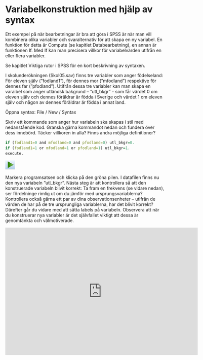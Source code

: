 # Variabelkonstruktion med hjälp av syntax

Ett exempel på när bearbetningar är bra att göra i SPSS är när man vill kombinera olika variabler och
svaralternativ för att skapa en ny variabel. En funktion för detta är Compute (se kapitlet Databearbetning), en annan är funktionen If. Med If kan man precisera villkor för variabelvärden utifrån en eller flera variabler.

Se kapitlet Viktiga rutor i SPSS för en kort beskrivning av syntaxen.

I skolunderökningen (Skol05.sav) finns tre variabler som anger födelseland: För eleven själv
(”fodland1”), för dennes mor (”mfodland”) respektive för dennes far (”pfodland”). Utifrån dessa tre
variabler kan man skapa en varaibel som anger utländsk bakgrund – ”utl_bkgr” - som får värdet 0 om
eleven själv och dennes föräldrar är födda i Sverige och värdet 1 om eleven själv och någon av dennes
föräldrar är födda i annat land.

Öppna syntax: File / New / Syntax

Skriv ett kommande som anger hur variabeln ska skapas i stil med nedanstående kod. Granska gärna kommandot nedan och fundera över dess innebörd. Täcker villkoren in alla? Finns andra möjliga definitioner?


```r
if (fodland1=0 and mfodland=0 and pfodland=0) utl_bkgr=0.
if (fodland1=1 or mfodland=1 or pfodland=1) utl_bkgr=1.
execute.
```

<img src="images/syntax5.png" class="cover"/><p>Markera programsatsen och klicka på den gröna pilen. I datafilen finns nu den nya variabeln ”utl_bkgr”. Nästa steg är att kontrollera så att den konstruerade
variabeln blivit korrekt: Ta fram en frekvens (se vidare nedan), ser fördelninge rimlig ut om du jämför
med ursprungsvariablerna? Kontrollera också gärna ett par av dina observationsenheter – utifrån de
värden de har på de tre ursprungliga variablerna, har det blivit korrekt? Därefter går du vidare med att
sätta labels på variabeln. Observera att när du konstruerar nya variabler är det självfallet viktigt att dessa är genomtänkta och välmotiverade.</p>

<center><iframe id="kaltura_player" src="https://api.kaltura.nordu.net/p/365/sp/36500/embedIframeJs/uiconf_id/23452190/partner_id/365?iframeembed=true&playerId=kaltura_player&entry_id=0_6ijes7do&flashvars[streamerType]=auto&amp;flashvars[localizationCode]=sv_SE&amp;flashvars[leadWithHTML5]=true&amp;flashvars[sideBarContainer.plugin]=true&amp;flashvars[sideBarContainer.position]=left&amp;flashvars[sideBarContainer.clickToClose]=true&amp;flashvars[chapters.plugin]=true&amp;flashvars[chapters.layout]=vertical&amp;flashvars[chapters.thumbnailRotator]=false&amp;flashvars[streamSelector.plugin]=true&amp;flashvars[EmbedPlayer.SpinnerTarget]=videoHolder&amp;flashvars[dualScreen.plugin]=true&amp;flashvars[hotspots.plugin]=1&amp;flashvars[Kaltura.addCrossoriginToIframe]=true&amp;&wid=0_abtlgq9o" width="608" height="402" allowfullscreen webkitallowfullscreen mozAllowFullScreen allow="autoplay *; fullscreen *; encrypted-media *" sandbox="allow-forms allow-same-origin allow-scripts allow-top-navigation allow-pointer-lock allow-popups allow-modals allow-orientation-lock allow-popups-to-escape-sandbox allow-presentation allow-top-navigation-by-user-activation" frameborder="0" title="Kaltura Player"></iframe></center>
